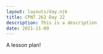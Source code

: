 ```yaml
---
layout: layouts/day.njk
title: CPNT 262 Day 22
description: This is a description
date: 2021-11-09
---
```


A lesson plan!